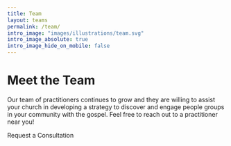 ```yaml
---
title: Team
layout: teams
permalink: /team/
intro_image: "images/illustrations/team.svg"
intro_image_absolute: true
intro_image_hide_on_mobile: false
---
```


# Meet the Team

Our team of practitioners continues to grow and they are willing to assist your church in developing a strategy to discover and engage people groups in your community with the gospel. Feel free to reach out to a practitioner near you!

<a class="button button-primary" href="https://forms.gle/4gxfgFqJmSifAn2E6" style="text-decoration: none;" target="_blank">Request a Consultation</a>
